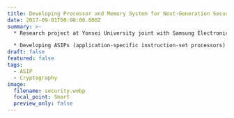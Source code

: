 ```yaml
---
title: Developing Processor and Memory System for Next-Generation Security Platform
date: 2017-09-01T00:00:00.000Z
summary: >-
  * Research project at Yonsei University joint with Samsung Electronics 

  * Developing ASIPs (application-specific instruction-set processors) for cryptographic algorithms (e.g., AES, SHA-256, and RSA-2048)
draft: false
featured: false
tags:
  - ASIP
  - Cryptography
image:
  filename: security.webp
  focal_point: Smart
  preview_only: false
---
```

